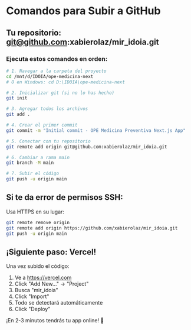 # Comandos para Subir a GitHub

## Tu repositorio: git@github.com:xabierolaz/mir_idoia.git

### Ejecuta estos comandos en orden:

```bash
# 1. Navegar a la carpeta del proyecto
cd /mnt/d/IDOIA/ope-medicina-next
# O en Windows: cd D:\IDOIA\ope-medicina-next

# 2. Inicializar git (si no lo has hecho)
git init

# 3. Agregar todos los archivos
git add .

# 4. Crear el primer commit
git commit -m "Initial commit - OPE Medicina Preventiva Next.js App"

# 5. Conectar con tu repositorio
git remote add origin git@github.com:xabierolaz/mir_idoia.git

# 6. Cambiar a rama main
git branch -M main

# 7. Subir el código
git push -u origin main
```

## Si te da error de permisos SSH:

Usa HTTPS en su lugar:
```bash
git remote remove origin
git remote add origin https://github.com/xabierolaz/mir_idoia.git
git push -u origin main
```

## ¡Siguiente paso: Vercel!

Una vez subido el código:

1. Ve a https://vercel.com
2. Click "Add New..." → "Project"
3. Busca "mir_idoia"
4. Click "Import"
5. Todo se detectará automáticamente
6. Click "Deploy"

¡En 2-3 minutos tendrás tu app online! 🚀